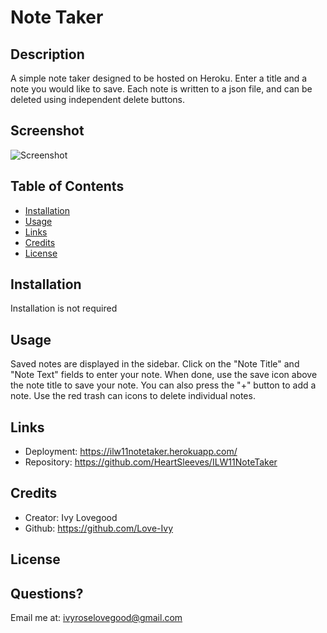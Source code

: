 # Note Taker
## Description
A simple note taker designed to be hosted on Heroku. Enter a title and a note you would like to save. Each note is written to a json file, and can be deleted using independent delete buttons.
## Screenshot 
![Screenshot](./public/assets/images/screenshot)
    

## Table of Contents
- [Installation](#installation)
- [Usage](#usage)
- [Links](#links)
- [Credits](#credits)
- [License](#license)

## Installation
Installation is not required

## Usage
Saved notes are displayed in the sidebar. Click on the "Note Title" and "Note Text" fields to enter your note. When done, use the save icon above the note title to save your note. You can also press the "+" button to add a note. Use the red trash can icons to delete individual notes.

## Links
- Deployment: https://ilw11notetaker.herokuapp.com/ 
- Repository: https://github.com/HeartSleeves/ILW11NoteTaker

## Credits
- Creator: Ivy Lovegood 
- Github: https://github.com/Love-Ivy

## License





## Questions?
Email me at: ivyroselovegood@gmail.com

